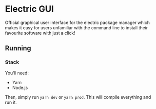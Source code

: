 # Electric GUI

Official graphical user interface for the electric package manager which makes it easy for users unfamiliar with the command line to install their favourite software with just a click!

## Running
### Stack

You'll need:
- Yarn
- Node.js

Then, simply run `yarn dev` or `yarn prod`. This will compile everything and run it.